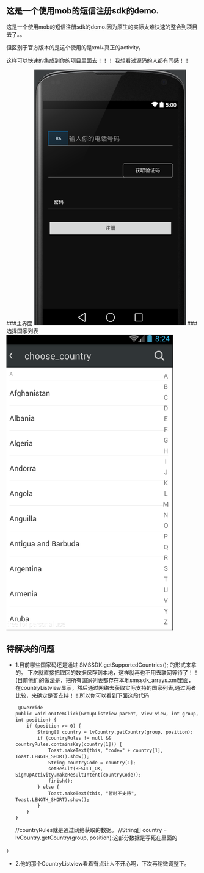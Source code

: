 

这是一个使用mob的短信注册sdk的demo.
-----------------------------------
这是一个使用mob的短信注册sdk的demo.因为原生的实际太难快速的整合到项目去了。。

但区别于官方版本的是这个使用的是xml+真正的activity。

这样可以快速的集成到你的项目里面去！！！
我想看过源码的人都有同感！！
 


###主界面
![github](https://github.com/Sanjay-F/MobSmsSDk/blob/master/app/src/main/res/drawable-xhdpi/mx_f.png "github")
###选择国家列表
![github](https://github.com/Sanjay-F/MobSmsSDk/blob/master/app/src/main/res/drawable-xhdpi/mx_s.png "github")

待解决的问题
-----------------------------------
* 1.目前哪些国家码还是通过 SMSSDK.getSupportedCountries(); 的形式来拿的。
 下次就直接把取回的数据保存到本地，这样就再也不用去联网等待了！！
 (目前他们的做法是，把所有国家列表都存在本地smssdk_arrays.xml里面，在countryListview显示，然后通过网络去获取实际支持的国家列表,通过两者比较，来确定是否支持！！所以你可以看到下面这段代码
 
       @Override
      public void onItemClick(GroupListView parent, View view, int group, int position) {
          if (position >= 0) {
              String[] country = lvCountry.getCountry(group, position);
              if (countryRules != null && countryRules.containsKey(country[1])) {
                  Toast.makeText(this, "code=" + country[1], Toast.LENGTH_SHORT).show();
                  String countryCode = country[1];
                  setResult(RESULT_OK, SignUpActivity.makeResultIntent(countryCode));
                  finish();
              } else {
                  Toast.makeText(this, "暂时不支持", Toast.LENGTH_SHORT).show();
              }
          }
      }
     //countryRules就是通过网络获取的数据。
     //String[] country = lvCountry.getCountry(group, position);这部分数据是写死在里面的
 
 
 ）
 
* 2.他的那个CountryListview看着有点让人不开心啊，下次再稍微调整下。


